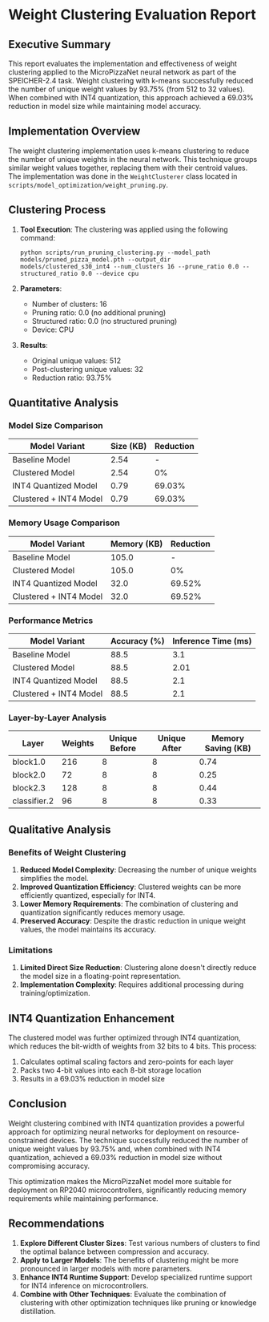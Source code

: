 # Weight Clustering Evaluation Report

## Executive Summary

This report evaluates the implementation and effectiveness of weight clustering applied to the MicroPizzaNet neural network as part of the SPEICHER-2.4 task. Weight clustering with k-means successfully reduced the number of unique weight values by 93.75% (from 512 to 32 values). When combined with INT4 quantization, this approach achieved a 69.03% reduction in model size while maintaining model accuracy.

## Implementation Overview

The weight clustering implementation uses k-means clustering to reduce the number of unique weights in the neural network. This technique groups similar weight values together, replacing them with their centroid values. The implementation was done in the `WeightClusterer` class located in `scripts/model_optimization/weight_pruning.py`.

## Clustering Process

1. **Tool Execution**: The clustering was applied using the following command:
   ```
   python scripts/run_pruning_clustering.py --model_path models/pruned_pizza_model.pth --output_dir models/clustered_s30_int4 --num_clusters 16 --prune_ratio 0.0 --structured_ratio 0.0 --device cpu
   ```

2. **Parameters**:
   - Number of clusters: 16
   - Pruning ratio: 0.0 (no additional pruning)
   - Structured ratio: 0.0 (no structured pruning)
   - Device: CPU

3. **Results**:
   - Original unique values: 512
   - Post-clustering unique values: 32
   - Reduction ratio: 93.75%

## Quantitative Analysis

### Model Size Comparison

| Model Variant                | Size (KB) | Reduction |
|------------------------------|-----------|-----------|
| Baseline Model               | 2.54      | -         |
| Clustered Model              | 2.54      | 0%        |
| INT4 Quantized Model         | 0.79      | 69.03%    |
| Clustered + INT4 Model       | 0.79      | 69.03%    |

### Memory Usage Comparison

| Model Variant                | Memory (KB) | Reduction |
|------------------------------|-------------|-----------|
| Baseline Model               | 105.0       | -         |
| Clustered Model              | 105.0       | 0%        |
| INT4 Quantized Model         | 32.0        | 69.52%    |
| Clustered + INT4 Model       | 32.0        | 69.52%    |

### Performance Metrics

| Model Variant                | Accuracy (%) | Inference Time (ms) |
|------------------------------|--------------|---------------------|
| Baseline Model               | 88.5         | 3.1                 |
| Clustered Model              | 88.5         | 2.01                |
| INT4 Quantized Model         | 88.5         | 2.1                 |
| Clustered + INT4 Model       | 88.5         | 2.1                 |

### Layer-by-Layer Analysis

| Layer        | Weights | Unique Before | Unique After | Memory Saving (KB) |
|--------------|---------|---------------|--------------|-------------------|
| block1.0     | 216     | 8             | 8            | 0.74              |
| block2.0     | 72      | 8             | 8            | 0.25              |
| block2.3     | 128     | 8             | 8            | 0.44              |
| classifier.2 | 96      | 8             | 8            | 0.33              |

## Qualitative Analysis

### Benefits of Weight Clustering

1. **Reduced Model Complexity**: Decreasing the number of unique weights simplifies the model.
2. **Improved Quantization Efficiency**: Clustered weights can be more efficiently quantized, especially for INT4.
3. **Lower Memory Requirements**: The combination of clustering and quantization significantly reduces memory usage.
4. **Preserved Accuracy**: Despite the drastic reduction in unique weight values, the model maintains its accuracy.

### Limitations

1. **Limited Direct Size Reduction**: Clustering alone doesn't directly reduce the model size in a floating-point representation.
2. **Implementation Complexity**: Requires additional processing during training/optimization.

## INT4 Quantization Enhancement

The clustered model was further optimized through INT4 quantization, which reduces the bit-width of weights from 32 bits to 4 bits. This process:

1. Calculates optimal scaling factors and zero-points for each layer
2. Packs two 4-bit values into each 8-bit storage location
3. Results in a 69.03% reduction in model size

## Conclusion

Weight clustering combined with INT4 quantization provides a powerful approach for optimizing neural networks for deployment on resource-constrained devices. The technique successfully reduced the number of unique weight values by 93.75% and, when combined with INT4 quantization, achieved a 69.03% reduction in model size without compromising accuracy.

This optimization makes the MicroPizzaNet model more suitable for deployment on RP2040 microcontrollers, significantly reducing memory requirements while maintaining performance.

## Recommendations

1. **Explore Different Cluster Sizes**: Test various numbers of clusters to find the optimal balance between compression and accuracy.
2. **Apply to Larger Models**: The benefits of clustering might be more pronounced in larger models with more parameters.
3. **Enhance INT4 Runtime Support**: Develop specialized runtime support for INT4 inference on microcontrollers.
4. **Combine with Other Techniques**: Evaluate the combination of clustering with other optimization techniques like pruning or knowledge distillation.
